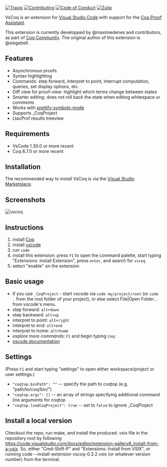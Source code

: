 [![Travis][travis-shield]][travis-link]
[![Contributing][contributing-shield]][contributing-link]
[![Code of Conduct][conduct-shield]][conduct-link]
[![Zulip][zulip-shield]][zulip-link]

[travis-shield]: https://travis-ci.com/coq-community/vscoq.svg?branch=master
[travis-link]: https://travis-ci.com/coq-community/vscoq/builds

[contributing-shield]: https://img.shields.io/badge/contributions-welcome-%23f7931e.svg
[contributing-link]: https://github.com/coq-community/manifesto/blob/master/CONTRIBUTING.md

[conduct-shield]: https://img.shields.io/badge/%E2%9D%A4-code%20of%20conduct-%23f15a24.svg
[conduct-link]: https://github.com/coq-community/manifesto/blob/master/CODE_OF_CONDUCT.md

[zulip-shield]: https://img.shields.io/badge/chat-on%20zulip-%23c1272d.svg
[zulip-link]: https://coq.zulipchat.com/#narrow/stream/237662-VsCoq-devs.20.26.20users

VsCoq is an extension for [Visual Studio
Code](https://code.visualstudio.com/) with support for the [Coq Proof
Assistant](https://coq.inria.fr/).

This extension is currently developped by @maximedenes and contributors, as
part of [Coq Community](https://github.com/coq-community/manifesto). The
original author of this extension is @siegebell.

## Features
* Asynchronous proofs
* Syntax highlighting
* Commands: step forward, interpret to point, interrupt computation, queries, set display options, etc.
* Diff view for proof-view: highlight which terms change between states
* Smarter editing: does not roll back the state when editing whitespace or comments
* Works with [prettify-symbols-mode](https://marketplace.visualstudio.com/items?itemName=siegebell.prettify-symbols-mode)
* Supports \_CoqProject
* LtacProf results treeview

## Requirements
* VsCode 1.30.0 or more recent
* Coq 8.7.0 or more recent

## Installation
The recommended way to install VsCoq is via the [Visual Studio Marketplace](https://marketplace.visualstudio.com/items?itemName=maximedenes.vscoq).

## Screenshots
![vscoq](https://user-images.githubusercontent.com/647105/64025392-dbf12100-cb3c-11e9-8e7f-5c63296500f9.png)

## Instructions
1. install [Coq](https://coq.inria.fr/download)
2. install [vscode](https://code.visualstudio.com/)
3. run `code`
4. install this extension: press `F1` to open the command palette, start typing "Extensions: Install Extension", press `enter`, and search for `vscoq`
5. select "enable" on the extension

## Basic usage
* if you use `_CoqProject` - start vscode via `code my/project/root` (or `code .` from the root folder of your project), or else select File|Open Folder... from vscode's menu.
* step forward: `alt+down`
* step backward: `alt+up`
* interpret to point: `alt+right`
* interpret to end: `alt+end`
* interpret to home: `alt+home`
* *explore more commands*: `F1` and begin typing `Coq:`
* [vscode documentation](https://code.visualstudio.com/docs/editor/codebasics)

## Settings
(Press `F1` and start typing "settings" to open either workspace/project or user settings.)
* `"coqtop.binPath": ""` -- specify the path to coqtop (e.g. "path/to/coq/bin/")
* `"coqtop.args": []` -- an array of strings specifying additional command line arguments for coqtop
* `"coqtop.loadCoqProject": true` -- set to `false` to ignore <span>_CoqProject</span>

## Install a local version

Checkout the repo, run make, and install the produced .vsix file in the repository root by following https://code.visualstudio.com/docs/editor/extension-gallery#_install-from-a-vsix. So, either "Cmd-Shift-P" and "Extensions: Install from VSIX", or running code --install-extension vscoq-0.3.2.vsix (or whatever version number) from the terminal.

